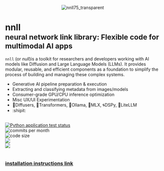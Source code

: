 <div align="center">

![nnll75_transparent](https://github.com/user-attachments/assets/de8c1a49-4695-4c4b-b7c4-29fba483a65d)</div>
# nnll <br><sub>neural network link library: Flexible code for multimodal AI apps</sub>

`nnll` (or <em>null</em>)is a toolkit for researchers and developers working with AI models like Diffusion and Large Language Models (LLMs).  It provides modular, reusable, and efficient components as a foundation to simplify the process of building and managing these complex systems.

* Generative AI pipeline preparation & execution
* Extracting and classifying metadata from images/models
* Consumer-grade GPU/CPU inference optimization
* Misc UX/UI Experimentation
* 🧨Diffusers, 🤗Transformers, 🦙Ollama, 🍏MLX, 🌀DSPy, 🚅LiteLLM
* :shipit: <br><br>

[![Python application test status](https://github.com/darkshapes/nnll/actions/workflows/nnll.yml/badge.svg)](https://github.com/darkshapes/nnll/actions/workflows/nnll.yml) <br>
![commits per month](https://img.shields.io/github/commit-activity/m/darkshapes/nnll?color=indigo)<br>
![code size](https://img.shields.io/github/languages/code-size/darkshapes/nnll?color=navy)<br>
[<img src="https://img.shields.io/discord/1266757128249675867?color=5865F2">](https://discord.gg/VVn9Ku74Dk)<br>
[<img src="https://img.shields.io/badge/me-__?logo=kofi&logoColor=white&logoSize=auto&label=feed&labelColor=maroon&color=grey&link=https%3A%2F%2Fko-fi.com%2Fdarkshapes">](https://ko-fi.com/darkshapes)<br>
<br>

### [installation instructions link](https://github.com/darkshapes/sdbx/wiki/Develop)
<br>
<!--
![Alt](https://repobeats.axiom.co/api/embed/13fd2c53953a777ae8583f620fa8bd014baadef1.svg "Repobeats analytics image") -->
